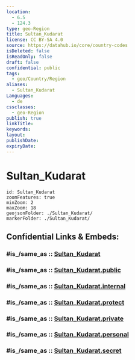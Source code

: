 ```yaml
---
location:
  - 6.5
  - 124.3
type: geo-Region
title: Sultan_Kudarat
license: CC BY-SA 4.0
source: https://datahub.io/core/country-codes
isDeleted: false
isReadOnly: false
draft: false
confidential: public
tags:
  - geo/Country/Region
aliases:
  - Sultan_Kudarat
Languages:
  - de
cssclasses:
  - geo-Region
publish: true
linkTitle:
keywords:
layout:
publishDate:
expiryDate:
---
```


# Sultan_Kudarat

```leaflet
id: Sultan_Kudarat
zoomFeatures: true 
minZoom: 2 
maxZoom: 18
geojsonFolder: ./Sultan_Kudarat/
markerFolder: ./Sultan_Kudarat/
```


## Confidential Links & Embeds: 

### #is_/same_as :: [Sultan_Kudarat](/_Standards/Earth/Continent/Asia/Asia~South~East/Malay_Archipelago/Philippines/Regions~Philippines/Sultan_Kudarat.md) 

### #is_/same_as :: [Sultan_Kudarat.public](/_public/Earth/Continent/Asia/Asia~South~East/Malay_Archipelago/Philippines/Regions~Philippines/Sultan_Kudarat.public.md) 

### #is_/same_as :: [Sultan_Kudarat.internal](/_internal/Earth/Continent/Asia/Asia~South~East/Malay_Archipelago/Philippines/Regions~Philippines/Sultan_Kudarat.internal.md) 

### #is_/same_as :: [Sultan_Kudarat.protect](/_protect/Earth/Continent/Asia/Asia~South~East/Malay_Archipelago/Philippines/Regions~Philippines/Sultan_Kudarat.protect.md) 

### #is_/same_as :: [Sultan_Kudarat.private](/_private/Earth/Continent/Asia/Asia~South~East/Malay_Archipelago/Philippines/Regions~Philippines/Sultan_Kudarat.private.md) 

### #is_/same_as :: [Sultan_Kudarat.personal](/_personal/Earth/Continent/Asia/Asia~South~East/Malay_Archipelago/Philippines/Regions~Philippines/Sultan_Kudarat.personal.md) 

### #is_/same_as :: [Sultan_Kudarat.secret](/_secret/Earth/Continent/Asia/Asia~South~East/Malay_Archipelago/Philippines/Regions~Philippines/Sultan_Kudarat.secret.md)

